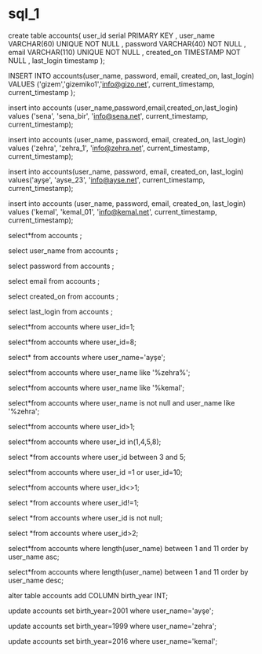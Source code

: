 # sql_1
create table  accounts(
    user_id serial PRIMARY KEY ,
    user_name VARCHAR(60) UNIQUE NOT NULL ,
    password VARCHAR(40) NOT NULL ,
    email VARCHAR(110) UNIQUE NOT NULL ,
    created_on TIMESTAMP NOT NULL ,
    last_login timestamp
);

INSERT INTO  accounts(user_name, password, email, created_on, last_login)
VALUES ('gizem','gizemiko1','info@gizo.net', current_timestamp, current_timestamp );


insert into accounts (user_name,password,email,created_on,last_login)
values ('sena', 'sena_bir', 'info@sena.net', current_timestamp, current_timestamp);


insert into accounts (user_name, password, email, created_on, last_login)
values ('zehra', 'zehra_1', 'info@zehra.net', current_timestamp, current_timestamp);


insert into accounts(user_name, password, email, created_on, last_login)
values('ayşe', 'ayse_23', 'info@ayse.net', current_timestamp, current_timestamp);


insert into accounts (user_name, password, email, created_on, last_login)
values ('kemal', 'kemal_01', 'info@kemal.net', current_timestamp, current_timestamp);

select*from accounts ; 

select user_name from accounts ;

select password from accounts ;

select email from accounts ;

select created_on from accounts ;

select last_login from accounts ;

select*from accounts where user_id=1;

select*from accounts where user_id=8;

select* from accounts where user_name='ayşe';

select*from accounts where user_name like '%zehra%';

select*from accounts  where user_name like '%kemal';

select*from accounts where user_name is not null and user_name like '%zehra';

select*from accounts where user_id>1;

select*from accounts where user_id in(1,4,5,8);

select *from accounts where user_id between 3 and 5;

select*from accounts where user_id =1 or user_id=10;

select*from accounts where user_id<>1;

select *from accounts where user_id!=1;

select *from accounts where user_id is not null;

select *from accounts where user_id>2;

select*from accounts where length(user_name) between 1 and 11 order by user_name asc;

select*from accounts where length(user_name) between 1 and 11 order by user_name desc;



alter table accounts add COLUMN birth_year INT;

update accounts set birth_year=2001 where user_name='ayşe';

update accounts set birth_year=1999 where user_name='zehra';

update accounts set birth_year=2016 where user_name='kemal';


